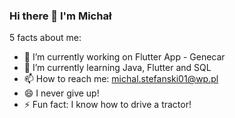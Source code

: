 ### Hi there 👋 I'm Michał

5 facts about me:

- 🔭 I’m currently working on Flutter App - Genecar 
- 🌱 I’m currently learning Java, Flutter and SQL
- 📫 How to reach me: michal.stefanski01@wp.pl
- 😄 I never give up!
- ⚡ Fun fact: I know how to drive a tractor!
